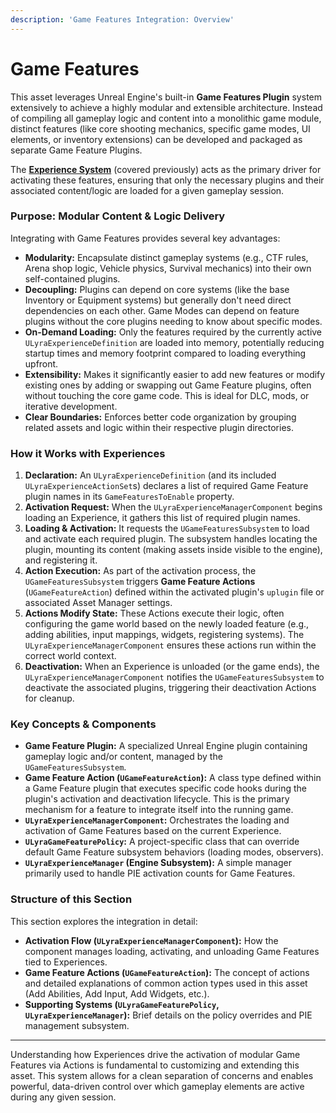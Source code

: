 ```yaml
---
description: 'Game Features Integration: Overview'
---
```


# Game Features

This asset leverages Unreal Engine's built-in **Game Features Plugin** system extensively to achieve a highly modular and extensible architecture. Instead of compiling all gameplay logic and content into a monolithic game module, distinct features (like core shooting mechanics, specific game modes, UI elements, or inventory extensions) can be developed and packaged as separate Game Feature Plugins.

The [**Experience System**](../experience-primary-assets/) (covered previously) acts as the primary driver for activating these features, ensuring that only the necessary plugins and their associated content/logic are loaded for a given gameplay session.

### Purpose: Modular Content & Logic Delivery

Integrating with Game Features provides several key advantages:

* **Modularity:** Encapsulate distinct gameplay systems (e.g., CTF rules, Arena shop logic, Vehicle physics, Survival mechanics) into their own self-contained plugins.
* **Decoupling:** Plugins can depend on core systems (like the base Inventory or Equipment systems) but generally don't need direct dependencies on each other. Game Modes can depend on feature plugins without the core plugins needing to know about specific modes.
* **On-Demand Loading:** Only the features required by the currently active `ULyraExperienceDefinition` are loaded into memory, potentially reducing startup times and memory footprint compared to loading everything upfront.
* **Extensibility:** Makes it significantly easier to add new features or modify existing ones by adding or swapping out Game Feature plugins, often without touching the core game code. This is ideal for DLC, mods, or iterative development.
* **Clear Boundaries:** Enforces better code organization by grouping related assets and logic within their respective plugin directories.

### How it Works with Experiences

1. **Declaration:** An `ULyraExperienceDefinition` (and its included `ULyraExperienceActionSet`s) declares a list of required Game Feature plugin names in its `GameFeaturesToEnable` property.
2. **Activation Request:** When the `ULyraExperienceManagerComponent` begins loading an Experience, it gathers this list of required plugin names.
3. **Loading & Activation:** It requests the `UGameFeaturesSubsystem` to load and activate each required plugin. The subsystem handles locating the plugin, mounting its content (making assets inside visible to the engine), and registering it.
4. **Action Execution:** As part of the activation process, the `UGameFeaturesSubsystem` triggers **Game Feature Actions** (`UGameFeatureAction`) defined within the activated plugin's `uplugin` file or associated Asset Manager settings.
5. **Actions Modify State:** These Actions execute their logic, often configuring the game world based on the newly loaded feature (e.g., adding abilities, input mappings, widgets, registering systems). The `ULyraExperienceManagerComponent` ensures these actions run within the correct world context.
6. **Deactivation:** When an Experience is unloaded (or the game ends), the `ULyraExperienceManagerComponent` notifies the `UGameFeaturesSubsystem` to deactivate the associated plugins, triggering their deactivation Actions for cleanup.

### Key Concepts & Components

* **Game Feature Plugin:** A specialized Unreal Engine plugin containing gameplay logic and/or content, managed by the `UGameFeaturesSubsystem`.
* **Game Feature Action (`UGameFeatureAction`):** A class type defined within a Game Feature plugin that executes specific code hooks during the plugin's activation and deactivation lifecycle. This is the primary mechanism for a feature to integrate itself into the running game.
* **`ULyraExperienceManagerComponent`:** Orchestrates the loading and activation of Game Features based on the current Experience.
* **`ULyraGameFeaturePolicy`:** A project-specific class that can override default Game Feature subsystem behaviors (loading modes, observers).
* **`ULyraExperienceManager` (Engine Subsystem):** A simple manager primarily used to handle PIE activation counts for Game Features.

### Structure of this Section

This section explores the integration in detail:

* **Activation Flow (`ULyraExperienceManagerComponent`):** How the component manages loading, activating, and unloading Game Features tied to Experiences.
* **Game Feature Actions (`UGameFeatureAction`):** The concept of actions and detailed explanations of common action types used in this asset (Add Abilities, Add Input, Add Widgets, etc.).
* **Supporting Systems (`ULyraGameFeaturePolicy`, `ULyraExperienceManager`):** Brief details on the policy overrides and PIE management subsystem.

***

Understanding how Experiences drive the activation of modular Game Features via Actions is fundamental to customizing and extending this asset. This system allows for a clean separation of concerns and enables powerful, data-driven control over which gameplay elements are active during any given session.
